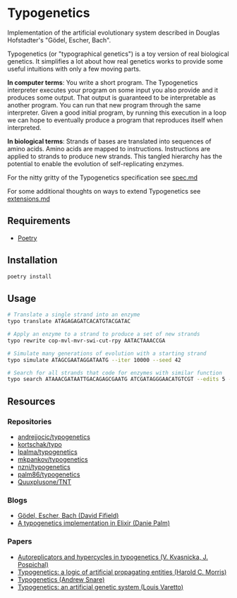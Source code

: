 # Typogenetics

Implementation of the artificial evolutionary system described in Douglas Hofstadter's "Gödel, Escher, Bach".

Typogenetics (or "typographical genetics") is a toy version of real biological genetics. It simplifies a lot about how real genetics works to provide some useful intuitions with only a few moving parts.

**In computer terms**: You write a short program. The Typogenetics interpreter executes your program on some input you also provide and it produces some output. That output is guaranteed to be interpretable as another program. You can run that new program through the same interpreter. Given a good initial program, by running this execution in a loop we can hope to eventually produce a program that reproduces itself when interpreted.

**In biological terms**: Strands of bases are translated into sequences of amino acids. Amino acids are mapped to instructions. Instructions are applied to strands to produce new strands. This tangled hierarchy has the potential to enable the evolution of self-replicating enzymes.

For the nitty gritty of the Typogenetics specification see [spec.md](spec.md)

For some additional thoughts on ways to extend Typogenetics see [extensions.md](extensions.md)

## Requirements

- [Poetry](https://python-poetry.org/)

## Installation

```bash
poetry install
```

## Usage

```bash
# Translate a single strand into an enzyme
typo translate ATAGAGAGATCACATGTACGATAC

# Apply an enzyme to a strand to produce a set of new strands
typo rewrite cop-mvl-mvr-swi-cut-rpy AATACTAAACCGA

# Simulate many generations of evolution with a starting strand
typo simulate ATAGCGAATAGGATAATG --iter 10000 --seed 42

# Search for all strands that code for enzymes with similar function
typo search ATAAACGATAATTGACAGAGCGAATG ATCGATAGGGAACATGTCGT --edits 5 --depth 20 --seed 42
```

## Resources

### Repositories

- [andrejjocic/typogenetics](https://github.com/andrejjocic/typogenetics)
- [kortschak/typo](https://github.com/kortschak/typo)
- [lpalma/typogenetics](https://github.com/lpalma/typogenetics)
- [mkpankov/typogenetics](https://github.com/mkpankov/typogenetics)
- [nzni/typogenetics](https://github.com/nzni/typogenetics)
- [palm86/typogenetics](https://github.com/palm86/typogenetics)
- [Quuxplusone/TNT](https://github.com/Quuxplusone/TNT)

### Blogs

- [Gödel, Escher, Bach (David Fifield)](https://www.bamsoftware.com/hacks/geb)
- [A typogenetics implementation in Elixir (Danie Palm)](https://dev.to/palm86/a-typogenetics-implementation-in-elixir-1jfg)

### Papers

- [Autoreplicators and hypercycles in typogenetics (V. Kvasnicka, J. Pospichal)](https://www.sciencedirect.com/science/article/abs/pii/S016612800100464X)
- [Typogenetics: a logic of artificial propagating entities (Harold C. Morris)](https://open.library.ubc.ca/media/stream/pdf/831/1.0106810/1)
- [Typogenetics (Andrew Snare)](https://www.csse.monash.edu.au/hons/projects/1999/Andrew.Snare/thesis.pdf)
- [Typogenetics: an artificial genetic system (Louis Varetto)](https://pubmed.ncbi.nlm.nih.gov/8474250/)
